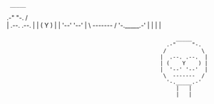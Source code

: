     _____
  .-"     "-.
 /           \
|  .--. .--.  |
| (    Y    ) |
|  '--' '--'  |
 \  -------  /
  '-._____.-'
     |   |
     |   | 




                                                         _____
                                                      .-"     "-.
                                                     /           \
                                                    |  .--. .--.  |
                                                    | (    Y    ) |
                                                    |  '--' '--'  |
                                                     \  -------  /
                                                      '-._____.-'
                                                         |   |
                                                         |   | 
